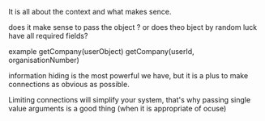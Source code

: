 It is all about the context and what makes sence.

does it make sense to pass the object ?
or does theo bject by random luck have all required fields?

example
getCompany(userObject)
getCompany(userId, organisationNumber)

information hiding is the most powerful we have, but it is a plus to make connections as obvious as possible.

Limiting connections will simplify your system, that's why passing single value arguments is a good thing (when it is appropriate of ocuse)